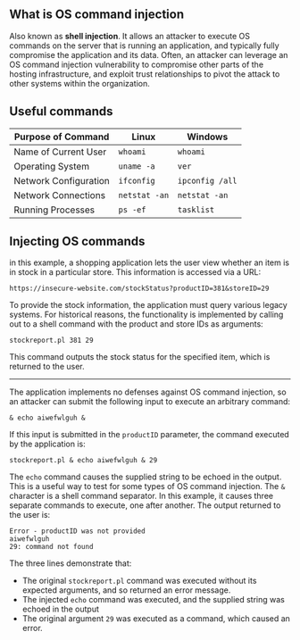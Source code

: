 ```toc
```
## What is OS command injection
Also known as **shell injection**. It allows an attacker to execute OS commands on the server that is running an application, and typically fully compromise the application and its data. Often, an attacker can leverage an OS command injection vulnerability to compromise other parts of the hosting infrastructure, and exploit trust relationships to pivot the attack to other systems within the organization.

## Useful commands

| Purpose of Command    | Linux         | Windows         |
| --------------------- | ------------- | --------------- |
| Name of Current User  | `whoami`      | `whoami`        |
| Operating System      | `uname -a`    | `ver`           |
| Network Configuration | `ifconfig`    | `ipconfig /all` |
| Network Connections   | `netstat -an` | `netstat -an`   |
| Running Processes     | `ps -ef`      | `tasklist`      |

## Injecting OS commands
in this example, a shopping application lets the user view whether an item is in stock in a particular store. This information is accessed via a URL:
```http
https://insecure-website.com/stockStatus?productID=381&storeID=29
```
To provide the stock information, the application must query various legacy systems. For historical reasons, the functionality is implemented by calling out to a shell command with the product and store IDs as arguments:
```
stockreport.pl 381 29
```
This command outputs the stock status for the specified item, which is returned to the user.

---
The application implements no defenses against OS command injection, so an attacker can submit the following input to execute an arbitrary command:
```shell
& echo aiwefwlguh &
```

If this input is submitted in the `productID` parameter, the command executed by the application is:
```shell
stockreport.pl & echo aiwefwlguh & 29
```
The `echo` command causes the supplied string to be echoed in the output. This is a useful way to test for some types of OS command injection. The `&` character is a shell command separator. In this example, it causes three separate commands to execute, one after another. The output returned to the user is:
```shell
Error - productID was not provided
aiwefwlguh
29: command not found
```

The three lines demonstrate that:
- The original `stockreport.pl` command was executed without its expected arguments, and so returned an error message.
- The injected `echo` command was executed, and the supplied string was echoed in the output
- The original argument `29` was executed as a command, which caused an error.

